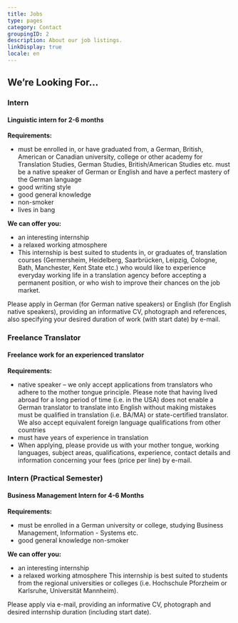 ```yaml
---
title: Jobs
type: pages
category: Contact
groupingID: 2
description: About our job listings.
linkDisplay: true
locale: en
---
```

## We’re Looking For…

### Intern

#### Linguistic intern for 2-6 months

**Requirements:**

* must be enrolled in, or have graduated from, a German, British, American or Canadian university, college or other academy for Translation Studies, German Studies, British/American Studies etc.
  must be a native speaker of German or English and have a perfect mastery of the German language
* good writing style
* good general knowledge
* non-smoker
* lives in bang

**We can offer you:**

* an interesting internship
* a relaxed working atmosphere
* This internship is best suited to students in, or graduates of, translation courses (Germersheim, Heidelberg, Saarbrücken, Leipzig, Cologne, Bath, Manchester, Kent State etc.) who would like to experience everyday working life in a translation agency before accepting a permanent position, or who wish to improve their chances on the job market.

Please apply in German (for German native speakers) or English (for English native speakers), providing an informative CV, photograph and references, also specifying your desired duration of work (with start date) by e-mail.

### Freelance Translator

#### Freelance work for an experienced translator

**Requirements:**

* native speaker – we only accept applications from translators who adhere to the mother tongue principle. Please note that having lived abroad for a long period of time (i.e. in the USA) does not enable a German translator to translate into English without making mistakes
  must be qualified in translation (i.e. BA/MA) or state-certified translator. We also accept equivalent foreign language qualifications from other countries
* must have years of experience in translation
* When applying, please provide us with your mother tongue, working languages, subject areas, qualifications, experience, contact details and information concerning your fees (price per line) by e-mail.

### Intern (Practical Semester)

#### Business Management Intern for 4-6 Months

**Requirements:**

* must be enrolled in a German university or college, studying Business Management, Information - Systems etc.
* good general knowledge
  non-smoker

**We can offer you:**

* an interesting internship
* a relaxed working atmosphere
  This internship is best suited to students from the regional universities or colleges (i.e. Hochschule Pforzheim or Karlsruhe, Universität Mannheim).

Please apply via e-mail, providing an informative CV, photograph and desired internship duration (including start date).